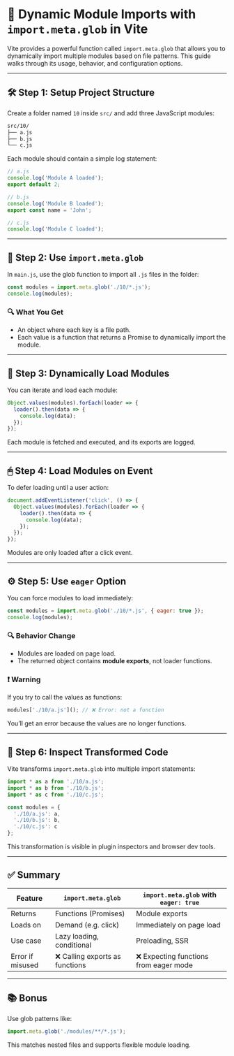  
# 📘 Dynamic Module Imports with `import.meta.glob` in Vite

Vite provides a powerful function called `import.meta.glob` that allows you to dynamically import multiple modules based on file patterns. This guide walks through its usage, behavior, and configuration options.

---

## 🛠 Step 1: Setup Project Structure

Create a folder named `10` inside `src/` and add three JavaScript modules:

```bash
src/10/
├── a.js
├── b.js
└── c.js
```

Each module should contain a simple log statement:

```js
// a.js
console.log('Module A loaded');
export default 2;

// b.js
console.log('Module B loaded');
export const name = 'John';

// c.js
console.log('Module C loaded');
```

---

## 📄 Step 2: Use `import.meta.glob`

In `main.js`, use the glob function to import all `.js` files in the folder:

```js
const modules = import.meta.glob('./10/*.js');
console.log(modules);
```

### 🔍 What You Get

- An object where each key is a file path.
- Each value is a function that returns a Promise to dynamically import the module.

---

## 🔁 Step 3: Dynamically Load Modules

You can iterate and load each module:

```js
Object.values(modules).forEach(loader => {
  loader().then(data => {
    console.log(data);
  });
});
```

Each module is fetched and executed, and its exports are logged.

---

## 🖱 Step 4: Load Modules on Event

To defer loading until a user action:

```js
document.addEventListener('click', () => {
  Object.values(modules).forEach(loader => {
    loader().then(data => {
      console.log(data);
    });
  });
});
```

Modules are only loaded after a click event.

---

## ⚙️ Step 5: Use `eager` Option

You can force modules to load immediately:

```js
const modules = import.meta.glob('./10/*.js', { eager: true });
console.log(modules);
```

### 🔍 Behavior Change

- Modules are loaded on page load.
- The returned object contains **module exports**, not loader functions.

### ❗ Warning

If you try to call the values as functions:

```js
modules['./10/a.js'](); // ❌ Error: not a function
```

You’ll get an error because the values are no longer functions.

---

## 🧪 Step 6: Inspect Transformed Code

Vite transforms `import.meta.glob` into multiple import statements:

```js
import * as a from './10/a.js';
import * as b from './10/b.js';
import * as c from './10/c.js';

const modules = {
  './10/a.js': a,
  './10/b.js': b,
  './10/c.js': c
};
```

This transformation is visible in plugin inspectors and browser dev tools.

---

## ✅ Summary

| Feature                | `import.meta.glob`        | `import.meta.glob` with `eager: true` |
|------------------------|---------------------------|----------------------------------------|
| Returns                | Functions (Promises)       | Module exports                         |
| Loads on               | Demand (e.g. click)        | Immediately on page load               |
| Use case               | Lazy loading, conditional | Preloading, SSR                        |
| Error if misused       | ❌ Calling exports as functions | ❌ Expecting functions from eager mode |

---

## 📚 Bonus

Use glob patterns like:

```js
import.meta.glob('./modules/**/*.js');
```

This matches nested files and supports flexible module loading.
 